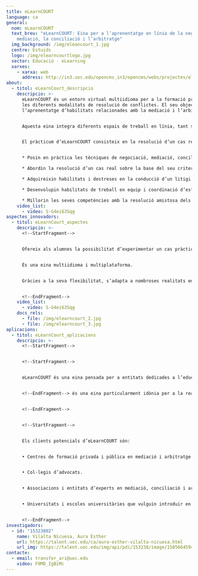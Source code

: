 ```yaml
---
title: eLearnCOURT
language: ca
general:
  nom: eLearnCOURT
  text_breu: "eLearnCOURT: Eina per a l’aprenentatge en línia de la negociació, la
    mediació, la conciliació i l’arbitratge"
  img_background: /img/eleancourt_1.jpg
  centre: Estuids
  logo: /img/elearncourtlogo.jpg
  sector: Educació - eLearning
  xarxes:
    - xarxa: web
      address: http://in3.uoc.edu/opencms_in3/opencms/webs/projectes/elearncourt/ca/index.html
about:
  - titol: eLearnCourt_descripcio
    descripcio: >-
      eLearnCOURT és un entorn virtual multiidioma per a la formació pràctica de
      les diferents modalitats de resolució de conflictes. El seu objectiu és
      l’aprenentatge d’habilitats relacionades amb la mediació i l’arbitratge.


      Aquesta eina integra diferents espais de treball en línia, tant síncrons com asíncrons, on es porta a terme un pràcticum en el qual els estudiants, organitzats en equips, assumeixen els rols de reclamants, reclamats, mediadors, conciliadors i àrbitres, respectivament, i resolen un cas real.


      El pràcticum d’eLearnCOURT consisteix en la resolució d’un cas real mitjançant la simulació en línia d’un procés de resolució de conflictes, que assegura l’adquisició de competències professionals imprescindibles en aquest àmbit. eLearnCOURT aconsegueix que els estudiants:


      * Posin en pràctica les tècniques de negociació, mediació, conciliació i arbitratge.

      * Abordin la resolució d’un cas real sobre la base del seu criteri.

      * Adquireixin habilitats i destreses en la conducció d’un litigi.

      * Desenvolupin habilitats de treball en equip i coordinació d’esforços.

      * Millorin les seves competències amb la resolució amistosa dels conflictes.
    video_list:
      - video: S-G4ei63Sqg
aspectes_innovadors:
  - titol: eLearnCourt_aspectes
    descripcio: >-
      <!--StartFragment-->


      Ofereix als alumnes la possibilitat d’experimentar un cas pràctic real de resolució de conflictes, tal com trobaran en la seva carrera professional.


      És una eina multiidioma i multiplataforma.


      Gràcies a la seva flexibilitat, s’adapta a nombroses realitats educatives. K6


      <!--EndFragment-->
    video_list:
      - video: S-G4ei63Sqg
    docs_rels:
      - file: /img/elearncourt_2.jpg
      - file: /img/elearncourt_3.jpg
aplicacions:
  - titol: eLearnCourt_aplicacions
    descripcio: >-
      <!--StartFragment-->


      <!--StartFragment-->


      eLearnCOURT és una eina pensada per a entitats dedicades a l’educació superior que imparteixin formacions en l’àmbit de la mediació i la resolució de conflictes.


      <!--EndFragment--> és una eina particularment idònia per a la realització de cursos de postgrau amb continguts relacionats amb la mediació i l’arbitratge, màsters de resolució de conflictes en línia (RCL), cursos d’actualització i formació contínua dels experts.


      <!--EndFragment-->


      <!--StartFragment-->


      Els clients potencials d’eLearnCOURT són:


      • Centres de formació privada i pública en mediació i arbitratge.


      • Col·legis d’advocats.


      • Associacions i entitats d’experts en mediació, conciliació i arbitratge.


      • Universitats i escoles universitàries que vulguin introduir en el seu portafoli estudis de mediació i arbitratge o que vulguin estendre’ls a la pràctica en línia.


      <!--EndFragment-->
investigadors:
  - id: "15323802"
    name: Vilalta Nicuesa, Aura Esther
    url: https://talent.uoc.edu/ca/aura-esther-vilalta-nicuesa.html
    url_img: https://talent.uoc.edu/img/api/pdi/153238/image/1585664594258
contacte:
  - email: transfer_ari@uoc.edu
    video: F9MD_IgBiMc
---
```

